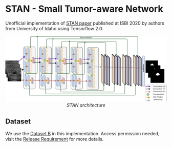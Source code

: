# STAN - Small Tumor-aware Network

Unofficial implementation of [STAN paper](https://arxiv.org/pdf/2002.01034.pdf) published at ISBI 2020 by authors from University of Idaho using Tensorflow 2.0.

<p align="center">
    <img src="docs/images/stan.png" width="640"><br />
    <em>STAN architecture</em>
</p>

## Dataset

We use the [Dataset B](https://arxiv.org/pdf/1801.03182.pdf) in this implementation. Access permission needed, visit the [Release Requirement](http://www2.docm.mmu.ac.uk/STAFF/m.yap/files/BUS_ReleaseAgreement.pdf) for more details.
